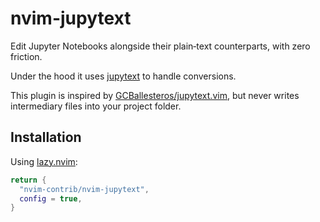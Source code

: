 # nvim-jupytext

Edit Jupyter Notebooks alongside their plain‑text counterparts, with zero friction.

Under the hood it uses [jupytext](https://github.com/mwouts/jupytext) to handle conversions.

This plugin is inspired by
[GCBallesteros/jupytext.vim](https://github.com/GCBallesteros/jupytex.nvim),
but never writes intermediary files into your project folder.

## Installation

Using [lazy.nvim](https://github.com/folke/lazy.nvim):

```lua
return {
  "nvim-contrib/nvim-jupytext",
  config = true,
}
```
